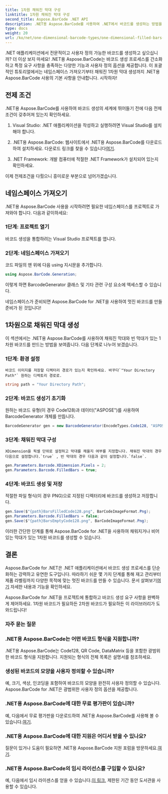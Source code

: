 ```yaml
---
title: 1차원 채워진 막대 구성
linktitle: 1차원 채워진 막대 구성
second_title: Aspose.BarCode .NET API
description: .NET용 Aspose.BarCode를 사용하여 .NET에서 바코드를 생성하는 방법을 알아보세요. 이 포괄적인 튜토리얼은 네임스페이스 가져오기부터 1차원 바코드 생성까지 모든 것을 다룹니다.
type: docs
weight: 20
url: /ko/net/one-dimensional-barcode-types/one-dimensional-filled-bars-configuration/
---
```


.NET 애플리케이션에서 전문적이고 사용자 정의 가능한 바코드를 생성하고 싶으십니까? 더 이상 보지 마세요! .NET용 Aspose.BarCode는 바코드 생성 프로세스를 간소화하고 특정 요구 사항을 충족하는 다양한 기능과 사용자 정의 옵션을 제공합니다. 이 포괄적인 튜토리얼에서는 네임스페이스 가져오기부터 채워진 1차원 막대 생성까지 .NET용 Aspose.BarCode 사용의 기본 사항을 안내합니다. 시작하자!

## 전제 조건

.NET용 Aspose.BarCode를 사용하여 바코드 생성의 세계에 뛰어들기 전에 다음 전제 조건이 갖추어져 있는지 확인하세요.

1. Visual Studio: .NET 애플리케이션을 작성하고 실행하려면 Visual Studio를 설치해야 합니다.

2.  .NET용 Aspose.BarCode: 웹사이트에서 .NET용 Aspose.BarCode를 다운로드하여 설치하세요. 다운로드 링크를 찾을 수 있습니다[여기](https://releases.aspose.com/barcode/net/).

3. .NET Framework: 개발 컴퓨터에 적절한 .NET Framework가 설치되어 있는지 확인하세요.

이제 전제조건을 다뤘으니 흥미로운 부분으로 넘어가겠습니다.

## 네임스페이스 가져오기

.NET용 Aspose.BarCode 사용을 시작하려면 필요한 네임스페이스를 프로젝트로 가져와야 합니다. 다음과 같이하세요:

### 1단계: 프로젝트 열기
   바코드 생성을 통합하려는 Visual Studio 프로젝트를 엽니다.

### 2단계: 네임스페이스 가져오기
   코드 파일의 맨 위에 다음 using 지시문을 추가합니다.

   ```csharp
   using Aspose.BarCode.Generation;
   ```

   이렇게 하면 BarcodeGenerator 클래스 및 기타 관련 구성 요소에 액세스할 수 있습니다.

네임스페이스가 준비되면 Aspose.BarCode for .NET을 사용하여 멋진 바코드를 만들 준비가 된 것입니다!

## 1차원으로 채워진 막대 생성

이 섹션에서는 .NET용 Aspose.BarCode를 사용하여 채워진 막대와 빈 막대가 있는 1차원 바코드를 만드는 방법을 보여줍니다. 다음 단계로 나누어 보겠습니다.

### 1단계: 환경 설정
    바코드 이미지를 저장할 디렉터리 경로가 있는지 확인하세요. 바꾸다`"Your Directory Path"` 원하는 디렉토리 경로로.

   ```csharp
   string path = "Your Directory Path";
   ```

### 2단계: 바코드 생성기 초기화
   원하는 바코드 유형(이 경우 Code128)과 데이터("ASPOSE")를 사용하여 BarcodeGenerator 개체를 만듭니다.

   ```csharp
   BarcodeGenerator gen = new BarcodeGenerator(EncodeTypes.Code128, "ASPOSE");
   ```

### 3단계: 채워진 막대 구성
    XDimension을 픽셀 단위로 설정하고 막대를 채울지 여부를 지정합니다. 채워진 막대의 경우 다음으로 설정합니다.`true` , 빈 막대의 경우 다음과 같이 설정합니다.`false`.

   ```csharp
   gen.Parameters.Barcode.XDimension.Pixels = 2;
   gen.Parameters.Barcode.FilledBars = true;
   ```

### 4단계: 바코드 생성 및 저장
   적절한 파일 형식(이 경우 PNG)으로 지정된 디렉터리에 바코드를 생성하고 저장합니다.

   ```csharp
   gen.Save($"{path}BarsFilledCode128.png", BarCodeImageFormat.Png);
   gen.Parameters.Barcode.FilledBars = false;
   gen.Save($"{path}BarsEmptyCode128.png", BarCodeImageFormat.Png);
   ```

이러한 간단한 단계를 통해 Aspose.BarCode for .NET을 사용하여 채워지거나 비어 있는 막대가 있는 1차원 바코드를 생성할 수 있습니다.

## 결론

Aspose.BarCode for .NET은 .NET 애플리케이션에서 바코드 생성 프로세스를 단순화하는 강력하고 유연한 도구입니다. 따라하기 쉬운 몇 가지 단계를 통해 재고 관리부터 제품 라벨링까지 다양한 목적에 맞는 멋진 바코드를 만들 수 있습니다. 문서 살펴보기[여기](https://reference.aspose.com/barcode/net/) 자세한 내용과 기능을 확인하세요.

Aspose.BarCode for .NET을 프로젝트에 통합하고 바코드 생성 요구 사항을 완벽하게 제어하세요. 1차원 바코드가 필요하든 2차원 바코드가 필요하든 이 라이브러리가 도와드립니다!

### 자주 묻는 질문

### .NET용 Aspose.BarCode는 어떤 바코드 형식을 지원합니까?
.NET용 Aspose.BarCode는 Code128, QR Code, DataMatrix 등을 포함한 광범위한 바코드 형식을 지원합니다. 지원되는 형식의 전체 목록은 설명서를 참조하세요.

### 생성된 바코드의 모양을 사용자 정의할 수 있습니까?
예, 크기, 색상, 인코딩을 포함하여 바코드의 모양을 완전히 사용자 정의할 수 있습니다. Aspose.BarCode for .NET은 광범위한 사용자 정의 옵션을 제공합니다.

### .NET용 Aspose.BarCode에 대한 무료 평가판이 있습니까?
예, 다음에서 무료 평가판을 다운로드하여 .NET용 Aspose.BarCode를 사용해 볼 수 있습니다.[여기](https://releases.aspose.com/).

### .NET용 Aspose.BarCode에 대한 지원은 어디서 받을 수 있나요?
 질문이 있거나 도움이 필요하면 .NET용 Aspose.BarCode 지원 포럼을 방문하세요.[여기](https://forum.aspose.com/c/barcode/13).

### .NET용 Aspose.BarCode의 임시 라이선스를 구입할 수 있나요?
 예, 다음에서 임시 라이센스를 얻을 수 있습니다.[이 링크](https://purchase.aspose.com/temporary-license/), 제한된 기간 동안 도서관을 사용할 수 있습니다.